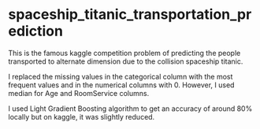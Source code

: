 # spaceship_titanic_transportation_prediction
This is the famous kaggle competition problem of predicting the people transported to alternate dimension due to the collision spaceship titanic.

I replaced the missing values in the categorical column with the most frequent values and in the numerical columns with 0. However, I used median for Age and RoomService columns.

I used Light Gradient Boosting algorithm to get an accuracy of around 80% locally but on kaggle, it was slightly reduced.  
